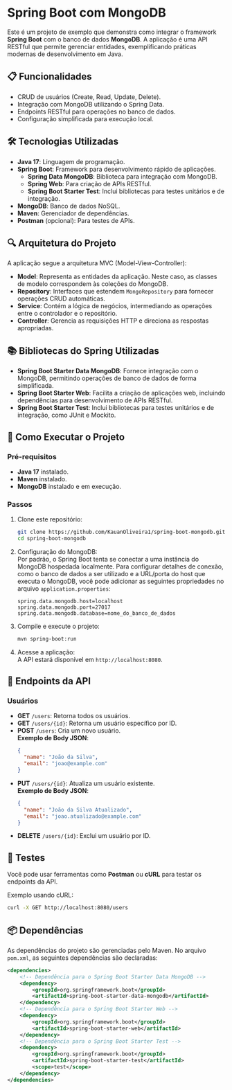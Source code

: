     
# Spring Boot com MongoDB

Este é um projeto de exemplo que demonstra como integrar o framework **Spring Boot** com o banco de dados **MongoDB**. A aplicação é uma API RESTful que permite gerenciar entidades, exemplificando práticas modernas de desenvolvimento em Java.

## 📋 Funcionalidades

- CRUD de usuários (Create, Read, Update, Delete).
- Integração com MongoDB utilizando o Spring Data.
- Endpoints RESTful para operações no banco de dados.
- Configuração simplificada para execução local.

## 🛠️ Tecnologias Utilizadas

- **Java 17**: Linguagem de programação.
- **Spring Boot**: Framework para desenvolvimento rápido de aplicações.
  - **Spring Data MongoDB**: Biblioteca para integração com MongoDB.
  - **Spring Web**: Para criação de APIs RESTful.
  - **Spring Boot Starter Test**: Inclui bibliotecas para testes unitários e de integração.
- **MongoDB**: Banco de dados NoSQL.
- **Maven**: Gerenciador de dependências.
- **Postman** (opcional): Para testes de APIs.

## 🔍 Arquitetura do Projeto

A aplicação segue a arquitetura MVC (Model-View-Controller):

- **Model**: Representa as entidades da aplicação. Neste caso, as classes de modelo correspondem às coleções do MongoDB.
- **Repository**: Interfaces que estendem `MongoRepository` para fornecer operações CRUD automáticas.
- **Service**: Contém a lógica de negócios, intermediando as operações entre o controlador e o repositório.
- **Controller**: Gerencia as requisições HTTP e direciona as respostas apropriadas.

## 📚 Bibliotecas do Spring Utilizadas

- **Spring Boot Starter Data MongoDB**: Fornece integração com o MongoDB, permitindo operações de banco de dados de forma simplificada.
- **Spring Boot Starter Web**: Facilita a criação de aplicações web, incluindo dependências para desenvolvimento de APIs RESTful.
- **Spring Boot Starter Test**: Inclui bibliotecas para testes unitários e de integração, como JUnit e Mockito.

## 🚀 Como Executar o Projeto

### Pré-requisitos

- **Java 17** instalado.
- **Maven** instalado.
- **MongoDB** instalado e em execução.

### Passos

1. Clone este repositório:  
   ```bash
   git clone https://github.com/KauanOliveira1/spring-boot-mongodb.git
   cd spring-boot-mongodb
   ```

2. Configuração do MongoDB:  
   Por padrão, o Spring Boot tenta se conectar a uma instância do MongoDB hospedada localmente. Para configurar detalhes de conexão, como o banco de dados a ser utilizado e a URL/porta do host que executa o MongoDB, você pode adicionar as seguintes propriedades no arquivo `application.properties`:

   ```properties
   spring.data.mongodb.host=localhost
   spring.data.mongodb.port=27017
   spring.data.mongodb.database=nome_do_banco_de_dados
   ```

3. Compile e execute o projeto:  
   ```bash
   mvn spring-boot:run
   ```

4. Acesse a aplicação:  
   A API estará disponível em `http://localhost:8080`.

## 📝 Endpoints da API

### Usuários

- **GET** `/users`: Retorna todos os usuários.
- **GET** `/users/{id}`: Retorna um usuário específico por ID.
- **POST** `/users`: Cria um novo usuário.  
  **Exemplo de Body JSON**:  
  ```json
  {
    "name": "João da Silva",
    "email": "joao@example.com"
  }
  ```
- **PUT** `/users/{id}`: Atualiza um usuário existente.  
  **Exemplo de Body JSON**:  
  ```json
  {
    "name": "João da Silva Atualizado",
    "email": "joao.atualizado@example.com"
  }
  ```
- **DELETE** `/users/{id}`: Exclui um usuário por ID.

## 🧪 Testes

Você pode usar ferramentas como **Postman** ou **cURL** para testar os endpoints da API.

Exemplo usando cURL:

```bash
curl -X GET http://localhost:8080/users
```

## 📦 Dependências

As dependências do projeto são gerenciadas pelo Maven. No arquivo `pom.xml`, as seguintes dependências são declaradas:

```xml
<dependencies>
    <!-- Dependência para o Spring Boot Starter Data MongoDB -->
    <dependency>
        <groupId>org.springframework.boot</groupId>
        <artifactId>spring-boot-starter-data-mongodb</artifactId>
    </dependency>
    <!-- Dependência para o Spring Boot Starter Web -->
    <dependency>
        <groupId>org.springframework.boot</groupId>
        <artifactId>spring-boot-starter-web</artifactId>
    </dependency>
    <!-- Dependência para o Spring Boot Starter Test -->
    <dependency>
        <groupId>org.springframework.boot</groupId>
        <artifactId>spring-boot-starter-test</artifactId>
        <scope>test</scope>
    </dependency>
</dependencies>
```
